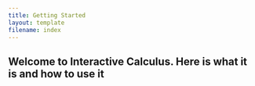 ```yaml
---
title: Getting Started
layout: template
filename: index
--- 
```


## Welcome to Interactive Calculus. Here is what it is and how to use it